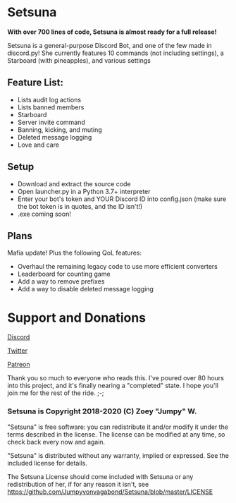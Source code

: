 # Setsuna
**With over 700 lines of code, Setsuna is almost ready for a full release!**

Setsuna is a general-purpose Discord Bot, and one of the few made in discord.py!
She currently features 10 commands (not including settings), a Starboard (with pineapples), and various settings
## Feature List:
- Lists audit log actions
- Lists banned members
- Starboard
- Server invite command
- Banning, kicking, and muting
- Deleted message logging
- Love and care
## Setup
- Download and extract the source code
- Open launcher.py in a Python 3.7+ interpreter
- Enter your bot's token and YOUR Discord ID into config.json (make sure the bot token is in quotes, and the ID isn't!)
- .exe coming soon!
## Plans
Mafia update!
Plus the following QoL features:
- Overhaul the remaining legacy code to use more efficient converters
- Leaderboard for counting game
- Add a way to remove prefixes
- Add a way to disable deleted message logging
# Support and Donations
[Discord](https://discord.gg/calamari)

[Twitter](https://twitter.com/J_umpy)

[Patreon](https://www.patreon.com/jumpyvonvagabond)

Thank you so much to everyone who reads this. I've poured over 80 hours into this project, and it's finally nearing a "completed" state. I hope you'll join me for the rest of the ride. ;-;

### Setsuna is Copyright 2018-2020 (C) Zoey "Jumpy" W.
"Setsuna" is free software: you can redistribute it and/or modify it under the terms described in the license. The license can be modified at any time, so check back every now and again.

"Setsuna" is distributed without any warranty, implied or expressed. See the
included license for details.

The Setsuna License should come included with Setsuna or any redistribution of her, if for any reason it isn't, see https://github.com/Jumpyvonvagabond/Setsuna/blob/master/LICENSE
